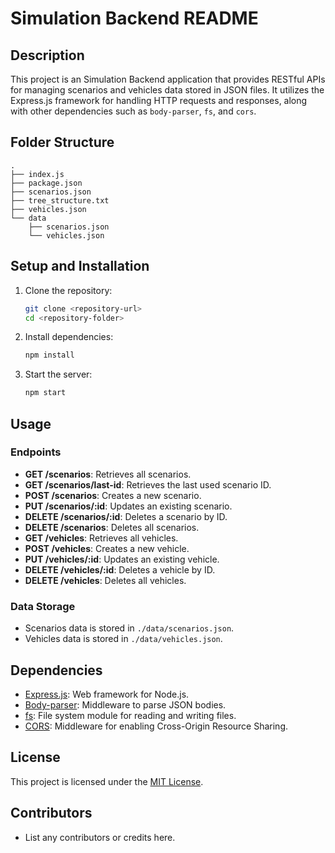 

# Simulation Backend README

## Description

This project is an Simulation Backend application that provides RESTful APIs for managing scenarios and vehicles data stored in JSON files. It utilizes the Express.js framework for handling HTTP requests and responses, along with other dependencies such as `body-parser`, `fs`, and `cors`.

## Folder Structure

```
.
├── index.js
├── package.json
├── scenarios.json
├── tree_structure.txt
├── vehicles.json
└── data
    ├── scenarios.json
    └── vehicles.json
```

## Setup and Installation

1. Clone the repository:
   ```bash
   git clone <repository-url>
   cd <repository-folder>
   ```

2. Install dependencies:
   ```bash
   npm install
   ```

3. Start the server:
   ```bash
   npm start
   ```

## Usage

### Endpoints

- **GET /scenarios**: Retrieves all scenarios.
- **GET /scenarios/last-id**: Retrieves the last used scenario ID.
- **POST /scenarios**: Creates a new scenario.
- **PUT /scenarios/:id**: Updates an existing scenario.
- **DELETE /scenarios/:id**: Deletes a scenario by ID.
- **DELETE /scenarios**: Deletes all scenarios.
- **GET /vehicles**: Retrieves all vehicles.
- **POST /vehicles**: Creates a new vehicle.
- **PUT /vehicles/:id**: Updates an existing vehicle.
- **DELETE /vehicles/:id**: Deletes a vehicle by ID.
- **DELETE /vehicles**: Deletes all vehicles.

### Data Storage

- Scenarios data is stored in `./data/scenarios.json`.
- Vehicles data is stored in `./data/vehicles.json`.

## Dependencies

- [Express.js](https://expressjs.com/): Web framework for Node.js.
- [Body-parser](https://www.npmjs.com/package/body-parser): Middleware to parse JSON bodies.
- [fs](https://nodejs.org/api/fs.html): File system module for reading and writing files.
- [CORS](https://www.npmjs.com/package/cors): Middleware for enabling Cross-Origin Resource Sharing.

## License

This project is licensed under the [MIT License](LICENSE).

## Contributors

- List any contributors or credits here.

